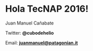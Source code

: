 # Hola TecNAP 2016!

Juan Manuel Cañabate

Twitter: **@cubodehelio**

Email: **juanmanuel@patagonian.it**